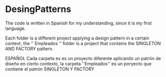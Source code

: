 # DesingPatterns
The code is written in Spanish for my understanding, since it is my first language.

Each folder is a different project applying a design pattern in a certain context, 
the '' Empleados '' folder is a project that contains the SINGLETON AND FACTORY pattern.


ESPAÑOL
Cada carpeta es es un proyecto diferente aplicando un patrón de diseño en cierto contexto, 
la carpeta ''Empleados'' es un poryecto que contiene el patrón SINGLETON Y FACTORY



